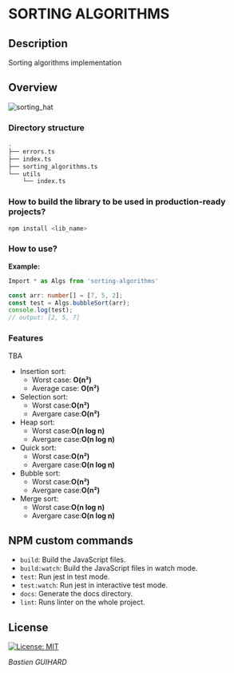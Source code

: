 # SORTING ALGORITHMS
## Description
Sorting algorithms implementation
## Overview
![sorting_hat](https://media.giphy.com/media/N3tNKBmQR3K2k/source.gif)
### Directory structure
```bash
.
├── errors.ts
├── index.ts
├── sorting_algorithms.ts
└── utils
    └── index.ts
```
### How to build the library to be used in production-ready projects?
```bash
npm install <lib_name>
```
### How to use?
__Example:__

```typescript
Import * as Algs from 'sorting-algorithms'

const arr: number[] = [7, 5, 2];
const test = Algs.bubbleSort(arr);
console.log(test);
// output: [2, 5, 7]
```
### Features
TBA

* Insertion sort:
    * Worst case: __O(n²)__
    * Average case: __O(n²)__
* Selection sort:
    * Worst case:__O(n²)__
    * Avergare case:__O(n²)__
* Heap sort:
    * Worst case:__O(n log n)__
    * Avergare case:__O(n log n)__
* Quick sort:
    * Worst case:__O(n²)__
    * Avergare case:__O(n log n)__
* Bubble sort:
    * Worst case:__O(n²)__
    * Avergare case:__O(n²)__
* Merge sort:
    * Worst case:__O(n log n)__
    * Avergare case:__O(n log n)__
## NPM custom commands

- `build`: Build the JavaScript files.
- `build:watch`: Build the JavaScript files in watch mode.
- `test`: Run jest in test mode.
- `test:watch`: Run jest in interactive test mode.
- `docs`: Generate the docs directory.
- `lint`: Runs linter on the whole project.

## License

[![License: MIT](https://img.shields.io/badge/License-MIT-yellow.svg)](https://opensource.org/licenses/MIT)

*Bastien GUIHARD*
